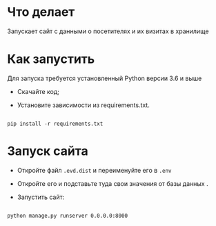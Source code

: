 # Что делает

Запускает сайт с данными о посетителях и их визитах в хранилище

  
  

# Как запустить

Для запуска требуется установленный Python версии 3.6 и выше 

  

- Скачайте код;

- Установите зависимости из requirements.txt.

```

pip install -r requirements.txt

```

# Запуск сайта 

- Откройте файл `.evd.dist` и переименуйте его в `.env` 
- Откройте его и подставьте туда свои значения от базы данных .




- Запустить сайт:

```

python manage.py runserver 0.0.0.0:8000